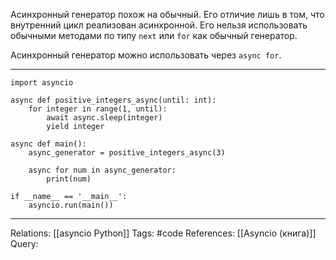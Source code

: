 Асинхронный генератор похож на обычный. Его отличие лишь в том, что внутренний цикл реализован асинхронной. Его нельзя использовать обычными методами по типу `next` или `for` как обычный генератор. 

Асинхронный генератор можно использовать через `async for`.

___
```
import asyncio

async def positive_integers_async(until: int):
	for integer in range(1, until):
		await async.sleep(integer)
		yield integer

async def main():
	async_generator = positive_integers_async(3)

	async for num in async_generator:
		print(num)

if __name__ == '__main__':
	asyncio.run(main())

```
___

Relations: [[asyncio Python]] 
Tags: #code
References: [[Asyncio (книга)]] 
Query: 